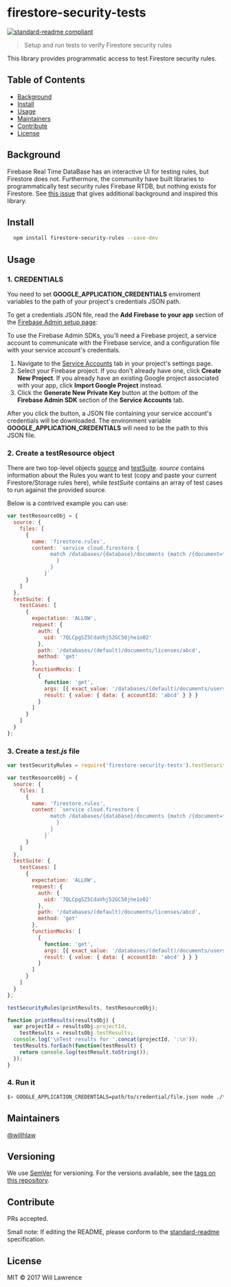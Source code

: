 # firestore-security-tests

[![standard-readme compliant](https://img.shields.io/badge/standard--readme-OK-green.svg?style=flat-square)](https://github.com/RichardLitt/standard-readme)

> Setup and run tests to verify Firestore security rules

This library provides programmatic access to test Firestore security rules.

## Table of Contents

* [Background](#background)
* [Install](#install)
* [Usage](#usage)
* [Maintainers](#maintainers)
* [Contribute](#contribute)
* [License](#license)

## Background

Firebase Real Time DataBase has an interactive UI for testing rules, but Firestore does not. Furthermore, the community have built libraries to programmatically test security rules Firebase RTDB, but nothing exists for Firestore. See [this issue](https://github.com/firebase/bolt/issues/216) that gives additional background and inspired this library.

## Install

```sh
  npm install firestore-security-rules --save-dev
```

## Usage

### 1. CREDENTIALS

You need to set **GOOGLE_APPLICATION_CREDENTIALS** enviroment variables to the path of your project's credentials JSON path.

To get a credentials JSON file, read the **Add Firebase to your app** section of the [Firebase Admin setup page](https://firebase.google.com/docs/admin/setup):

To use the Firebase Admin SDKs, you'll need a Firebase project, a service account to communicate with the Firebase service, and a configuration file with your service account's credentials.

1. Navigate to the [Service Accounts](https://console.firebase.google.com/project/_/settings/serviceaccounts/adminsdk) tab in your project's settings page.
1. Select your Firebase project. If you don't already have one, click **Create New Project**. If you already have an existing Google project associated with your app, click **Import Google Project** instead.
1. Click the **Generate New Private Key** button at the bottom of the **Firebase Admin SDK** section of the **Service Accounts** tab.

After you click the button, a JSON file containing your service account's credentials will be downloaded. The environment variable **GOOGLE_APPLICATION_CREDENTIALS** will need to be the path to this JSON file.

### 2. Create a testResource object

There are two top-level objects [source](https://www.any-api.com/googleapis_com/firebaserules/docs/Definitions/Source) and [testSuite](https://www.any-api.com/googleapis_com/firebaserules/docs/Definitions/TestSuite). _source_ contains information about the Rules you want to test (copy and paste your current Firestore/Storage rules here), while _testSuite_ contains an array of test cases to run against the provided source.

Below is a contrived example you can use:

```js
var testResourceObj = {
  source: {
    files: [
      {
        name: 'firestore.rules',
        content: `service cloud.firestore {
              match /databases/{database}/documents {match /{document=**} {allow read: if request.auth.uid != '7QLCpgSZ5CdaVhj52GC50jhe1o02-INVALID' allow write: if false
                }
              }
            }`
      }
    ]
  },
  testSuite: {
    testCases: [
      {
        expectation: 'ALLOW',
        request: {
          auth: {
            uid: '7QLCpgSZ5CdaVhj52GC50jhe1o02'
          },
          path: '/databases/(default)/documents/licenses/abcd',
          method: 'get'
        },
        functionMocks: [
          {
            function: 'get',
            args: [{ exact_value: '/databases/(default)/documents/users/123' }],
            result: { value: { data: { accountId: 'abcd' } } }
          }
        ]
      }
    ]
  }
};
```

### 3. Create a _test.js_ file

```js
var testSecurityRules = require('firestore-security-tests').testSecurityRules;

var testResourceObj = {
  source: {
    files: [
      {
        name: 'firestore.rules',
        content: `service cloud.firestore {
              match /databases/{database}/documents {match /{document=**} {allow read: if request.auth.uid != '7QLCpgSZ5CdaVhj52GC50jhe1o02-INVALID' allow write: if false
                }
              }
            }`
      }
    ]
  },
  testSuite: {
    testCases: [
      {
        expectation: 'ALLOW',
        request: {
          auth: {
            uid: '7QLCpgSZ5CdaVhj52GC50jhe1o02'
          },
          path: '/databases/(default)/documents/licenses/abcd',
          method: 'get'
        },
        functionMocks: [
          {
            function: 'get',
            args: [{ exact_value: '/databases/(default)/documents/users/123' }],
            result: { value: { data: { accountId: 'abcd' } } }
          }
        ]
      }
    ]
  }
};

testSecurityRules(printResults, testResourceObj);

function printResults(resultsObj) {
  var projectId = resultsObj.projectId,
    testResults = resultsObj.testResults;
  console.log('\nTest results for '.concat(projectId, ':\n'));
  testResults.forEach(function(testResult) {
    return console.log(testResult.toString());
  });
}
```

### 4. Run it

```sh
$> GOOGLE_APPLICATION_CREDENTIALS=path/to/credential/file.json node ./test.js
```

## Maintainers

[@willhlaw](https://github.com/willhlaw)

## Versioning

We use [SemVer](http://semver.org/) for versioning. For the versions available, see the [tags on this repository](https://github.com/willhlaw/firestore-security-rules/tags).

## Contribute

PRs accepted.

Small note: If editing the README, please conform to the [standard-readme](https://github.com/RichardLitt/standard-readme) specification.

## License

MIT © 2017 Will Lawrence
